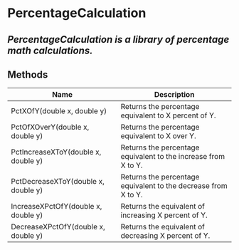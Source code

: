 # PercentageCalculation

## _PercentageCalculation is a library of percentage math calculations._

## Methods

| Name | Description |
| ------ | ------ |
|PctXOfY(double x, double y) | Returns the percentage equivalent to X percent of Y.|
|PctOfXOverY(double x, double y) | Returns the percentage equivalent to X over Y.|
|PctIncreaseXToY(double x, double y) | Returns the percentage equivalent to the increase from X to Y.|
|PctDecreaseXToY(double x, double y) | Returns the percentage equivalent to the decrease from X to Y.|
|IncreaseXPctOfY(double x, double y) | Returns the equivalent of increasing X percent of Y.|
|DecreaseXPctOfY(double x, double y) | Returns the equivalent of decreasing X percent of Y.|
